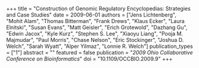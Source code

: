 +++
title = "Construction of Genomic Regulatory Encyclopedias: Strategies and Case Studies"
date = 2009-06-01
authors = ["Jens Lichtenberg", "Mohit Alam", "Thomas Bitterman", "Frank Drews", "Klaus Ecker", "Laura Elnitski", "Susan Evans", "Matt Geisler", "Erich Grotewold", "Dazhang Gu", "Edwin Jacox", "Kyle Kurz", "Stephen S. Lee", "Xiaoyu Liang", "Pooja M. Majmudar", "Paul Morris", "Chase Nelson", "Eric Stockinger", "Joshua D. Welch", "Sarah Wyatt", "Alper Yilmaz", "Lonnie R. Welch"]
publication_types = ["1"]
abstract = ""
featured = false
publication = "*2009 Ohio Collaborative Conference on Bioinformatics*"
doi = "10.1109/OCCBIO.2009.9"
+++

